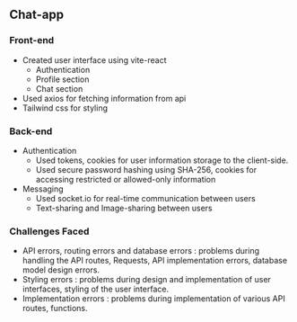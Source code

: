 ## Chat-app 
### Front-end 
* Created user interface using vite-react
	* Authentication
	* Profile section
	* Chat section 
* Used axios for fetching information from api 
* Tailwind css for styling 
### Back-end 
* Authentication 
	* Used tokens, cookies for user information storage to the client-side. 
	* Used secure password hashing using SHA-256, cookies for accessing restricted or allowed-only information
* Messaging 
	* Used socket.io for real-time communication between users
	* Text-sharing and Image-sharing between users
	
### Challenges Faced 
* API errors, routing errors and database errors : problems during handling the API routes, Requests, API implementation errors, database model design errors. 
* Styling errors : problems during design and implementation of user interfaces, styling of the user interface. 
* Implementation errors : problems during implementation of various API routes, functions.  
